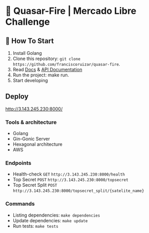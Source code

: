 # 🚀 Quasar-Fire | Mercado Libre Challenge

## 🏁 How To Start

1. Install Golang
2. Clone this repository: `git clone https://github.com/franciscoruizar/quasar-fire`.
3. Read [Docs](https://github.com/franciscoruizar/quasar-fire/blob/main/docs/docs.md) & [API Documentation](https://documenter.getpostman.com/view/12160106/TzXtHKur)
4. Run the project: make run.
5. Start developing

## Deploy

http://3.143.245.230:8000/

### Tools & architecture
- Golang
- Gin-Gonic Server
- Hexagonal architecture
- AWS

### Endpoints
- Health-check       `GET` `http://3.143.245.230:8000/health`
- Top Secret         `POST` `http://3.143.245.230:8000/topsecret`
- Top Secret Split   `POST` `http://3.143.245.230:8000/topsecret_split/{satelite_name}`


### Commands

- Listing dependencies: `make dependencies`
- Update dependencies: `make update`
- Run tests: `make tests`
